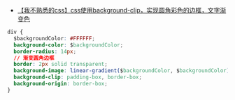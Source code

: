 - [【我不熟悉的css】css使用background-clip，实现圆角彩色的边框，文字渐变色](https://blog.csdn.net/qq_17335549/article/details/127215669)

```css
div {
  $backgroundColor: #FFFFFF;
  background-color: $backgroundColor;
  border-radius: 14px;
  // 渐变圆角边框 
  border: 2px solid transparent;
  background-image: linear-gradient($backgroundColor, $backgroundColor), linear-gradient(90deg, rgba(146, 201, 72, 1), rgba(88, 194, 182, 1));
  background-clip: padding-box, border-box;
  background-origin: border-box;
}
```
